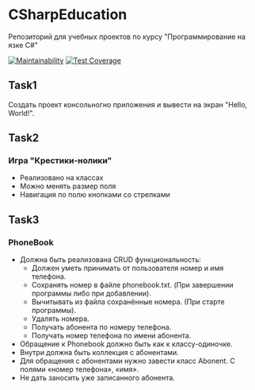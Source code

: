 # CSharpEducation
Репозиторий для учебных проектов по курсу "Программирование на язке С#"

[![Maintainability](https://api.codeclimate.com/v1/badges/0f792f791f52541a372f/maintainability)](https://codeclimate.com/github/AlexArtsy/CSharpEducation/maintainability) [![Test Coverage](https://api.codeclimate.com/v1/badges/0f792f791f52541a372f/test_coverage)](https://codeclimate.com/github/AlexArtsy/CSharpEducation/test_coverage)

## Task1
Создать проект консольногно приложения и вывести на экран "Hello, World!".

## Task2
### Игра "Крестики-нолики"
- Реализовано на классах
- Можно менять размер поля
- Навигация по полю кнопками со стрелками

## Task3
### PhoneBook
* Должна быть реализована CRUD функциональность:
  + Должен уметь принимать от пользователя номер и имя телефона.
  + Сохранять номер в файле phonebook.txt. (При завершении программы либо при добавлении).
  + Вычитывать из файла сохранённые номера. (При старте программы).
  + Удалять номера.
  + Получать абонента по номеру телефона.
  + Получать номер телефона по имени абонента.
* Обращение к Phonebook должно быть как к классу-одиночке.
* Внутри должна быть коллекция с абонентами.
* Для обращения с абонентами нужно завести класс Abonent. С полями «номер телефона», «имя».
* Не дать заносить уже записанного абонента.
